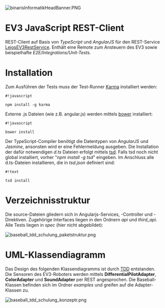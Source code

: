 ![binarisInformatikHeadBanner.PNG](https://bitbucket.org/repo/4686Ep/images/4038916651-binarisInformatikHeadBanner.PNG)

# EV3 JavaScript REST-Client #

REST-Client auf Basis von *TypeScript* und *AngularJS* für den REST-Service [LejosEV3RestService](https://bitbucket.org/Cappin79/lejosev3restservice). Enthält eine Remote zum Ansteuern des EV3 sowie beispielhafte *E2E/Integrations/Unit-Tests*.


# Installation #

Zum Ausführen der Tests muss der Test-Runner [Karma](https://karma-runner.github.io/0.13/index.html) installiert werden:

```
#!javascript

npm install -g karma
```


Externe .js Dateien (wie z.B. angular.js) werden mittels [bower](http://bower.io/) installiert:

```
#!javascript

bower install
```


Der TypeScript-Compiler benötigt die Datentypen von *AngularJS* und *Jasmine*, ansonsten wird er eine Fehlermeldung ausgeben. Die Installation der dafür notwendigen *d.ts* Dateien erfolgt mittels [tsd](http://definitelytyped.org/tsd/).
Falls tsd noch nicht global installiert, vorher "*npm install -g tsd*" eingeben. Im Anschluss alle d.ts-Dateien installieren, die in *tsd.json* definiert sind: 



```
#!text

tsd install

```




# Verzeichnisstruktur #

Die source-Dateien gliedern sich in Angularjs-Services, -Controller und -Direktiven. Zugehörige Interfaces liegen in den Ordnern *api* und *third_api*. Alle Tests liegen in *spec* (hier nicht abgebildet):


![baseball_tdd_schulung_paketstruktur.png](https://bitbucket.org/repo/4686Ep/images/2731117870-baseball_tdd_schulung_paketstruktur.png)



# UML-Klassendiagramm #

Das Design des folgenden Klassendiagramms ist durch [TDD](https://en.wikipedia.org/wiki/Test-driven_development) entstanden. Die Sensoren des EV3-Roboters werden mittels **DifferentialPilotAdapter**, **ColorAdapter** und **SoundAdapter** per REST angesprochen.
Die Baseball-Klassen befinden sich im Ordner *examples* und greifen auf die Adapter-Klassen zu.

![baseball_tdd_schulung_konzeptr.png](https://bitbucket.org/repo/4686Ep/images/4105179146-baseball_tdd_schulung_konzeptr.png)
